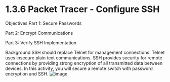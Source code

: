 # 1.3.6 Packet Tracer - Configure SSH
Objectives
Part 1: Secure Passwords

Part 2: Encrypt Communications

Part 3: Verify SSH Implementation

Background
SSH should replace Telnet for management connections. Telnet uses insecure plain text communications. SSH provides security for remote connections by providing strong encryption of all transmitted data between devices. In this activity, you will secure a remote switch with password encryption and SSH.
![image](https://user-images.githubusercontent.com/128199477/226078218-f02001b0-2d55-4c8f-b378-194e213fc852.png)

